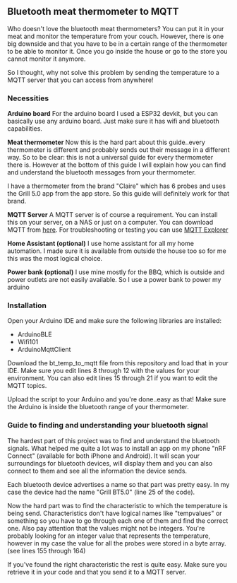 <h2>Bluetooth meat thermometer to MQTT</h2>

Who doesn't love the bluetooth meat thermometers? You can put it in your meat and monitor the temperature from your couch. However, there is one big downside and that you have to be in a certain range of the thermometer to be able to monitor it. Once you go inside the house or go to the store you cannot monitor it anymore.

So I thought, why not solve this problem by sending the temperature to a MQTT server that you can access from anywhere!

<h3>Necessities</h3>
<strong>Arduino board</strong>
For the arduino board I used a ESP32 devkit, but you can basically use any arduino board. Just make sure it has wifi and bluetooth capabilities.

<strong>Meat thermometer</strong>
Now this is the hard part about this guide..every thermometer is different and probably sends out their message in a different way. So to be clear: this is not a universal guide for every thermometer there is. However at the bottom of this guide I will explain how you can find and understand the bluetooth messages from your thermometer. 

I have a thermometer from the brand "Claire" which has 6 probes and uses the Grill 5.0 app from the app store. So this guide will definitely work for that brand.

<strong>MQTT Server</strong>
A MQTT server is of course a requirement. You can install this on your server, on a NAS or just on a computer. You can download MQTT from <a href="https://www.mosquitto.org/download/">here</a>. For troubleshooting or testing you can use <a href="http://mqtt-explorer.com/">MQTT Explorer</a>

<strong>Home Assistant (optional)</strong>
I use home assistant for all my home automation. I made sure it is available from outside the house too so for me this was the most logical choice. 

<strong>Power bank (optional)</strong>
I use mine mostly for the BBQ, which is outside and power outlets are not easily available. So I use a power bank to power my arduino


<h3>Installation</h3>
Open your Arduino IDE and make sure the following libraries are installed:
<ul>
    <li>ArduinoBLE</li>
    <li>Wifi101</li>
    <li>ArduinoMqttClient</li>
</ul>

Download the bt_temp_to_mqtt file from this repository and load that in your IDE. Make sure you edit lines 8 through 12 with the values for your environment. You can also edit lines 15 through 21 if you want to edit the MQTT topics.

Upload the script to your Arduino and you're done..easy as that! Make sure the Arduino is inside the bluetooth range of your thermometer. 



<h3>Guide to finding and understanding your bluetooth signal</h3>
The hardest part of this project was to find and understand the bluetooth signals. What helped me quite a lot was to install an app on my phone "nRF Connect" (available for both iPhone and Android). It will scan your surroundings for bluetooth devices, will display them and you can also connect to them and see all the information the device sends.

Each bluetooth device advertises a name so that part was pretty easy. In my case the device had the name "Grill BT5.0" (line 25 of the code). 

Now the hard part was to find the characteristic to which the temperature is being send. Characteristics don't have logical names like "tempvalues" or something so you have to go through each one of them and find the correct one. Also pay attention that the values might not be integers. You're probably looking for an integer value that represents the temperature, however in my case the value for all the probes were stored in a byte array. (see lines 155 through 164)

If you've found the right characteristic the rest is quite easy. Make sure you retrieve it in your code and that you send it to a MQTT server.